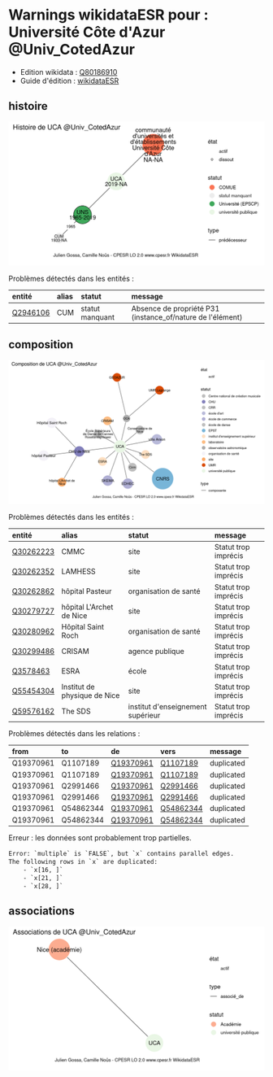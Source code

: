 Warnings wikidataESR pour : Université Côte d'Azur @Univ_CotedAzur
================

- Edition wikidata : [Q80186910](https://www.wikidata.org/wiki/Q80186910)
- Guide d'édition : [wikidataESR](https://github.com/cpesr/wikidataESR/)



## histoire 

![Graphique non généré](https://github.com/cpesr/wikidataESR/blob/master/plots/etablissements/Q80186910-histoire.png) 



Problèmes détectés dans les entités :

|entité                                             |alias |statut          |message                                                    |
|:--------------------------------------------------|:-----|:---------------|:----------------------------------------------------------|
|[Q2946106](https://www.wikidata.org/wiki/Q2946106) |CUM   |statut manquant |Absence de propriété P31 (instance_of/nature de l'élément) |


## composition 

![Graphique non généré](https://github.com/cpesr/wikidataESR/blob/master/plots/etablissements/Q80186910-composition.png) 



Problèmes détectés dans les entités :

|entité                                               |alias                        |statut                            |message              |
|:----------------------------------------------------|:----------------------------|:---------------------------------|:--------------------|
|[Q30262223](https://www.wikidata.org/wiki/Q30262223) |CMMC                         |site                              |Statut trop imprécis |
|[Q30262352](https://www.wikidata.org/wiki/Q30262352) |LAMHESS                      |site                              |Statut trop imprécis |
|[Q30262862](https://www.wikidata.org/wiki/Q30262862) |hôpital Pasteur              |organisation de santé             |Statut trop imprécis |
|[Q30279727](https://www.wikidata.org/wiki/Q30279727) |hôpital L'Archet de Nice     |site                              |Statut trop imprécis |
|[Q30280962](https://www.wikidata.org/wiki/Q30280962) |Hôpital Saint Roch           |organisation de santé             |Statut trop imprécis |
|[Q30299486](https://www.wikidata.org/wiki/Q30299486) |CRISAM                       |agence publique                   |Statut trop imprécis |
|[Q3578463](https://www.wikidata.org/wiki/Q3578463)   |ESRA                         |école                             |Statut trop imprécis |
|[Q55454304](https://www.wikidata.org/wiki/Q55454304) |Institut de physique de Nice |site                              |Statut trop imprécis |
|[Q59576162](https://www.wikidata.org/wiki/Q59576162) |The SDS                      |institut d'enseignement supérieur |Statut trop imprécis |


Problèmes détectés dans les relations :



|from      |to        |de                                                   |vers                                                 |message    |
|:---------|:---------|:----------------------------------------------------|:----------------------------------------------------|:----------|
|Q19370961 |Q1107189  |[Q19370961](https://www.wikidata.org/wiki/Q19370961) |[Q1107189](https://www.wikidata.org/wiki/Q1107189)   |duplicated |
|Q19370961 |Q1107189  |[Q19370961](https://www.wikidata.org/wiki/Q19370961) |[Q1107189](https://www.wikidata.org/wiki/Q1107189)   |duplicated |
|Q19370961 |Q2991466  |[Q19370961](https://www.wikidata.org/wiki/Q19370961) |[Q2991466](https://www.wikidata.org/wiki/Q2991466)   |duplicated |
|Q19370961 |Q2991466  |[Q19370961](https://www.wikidata.org/wiki/Q19370961) |[Q2991466](https://www.wikidata.org/wiki/Q2991466)   |duplicated |
|Q19370961 |Q54862344 |[Q19370961](https://www.wikidata.org/wiki/Q19370961) |[Q54862344](https://www.wikidata.org/wiki/Q54862344) |duplicated |
|Q19370961 |Q54862344 |[Q19370961](https://www.wikidata.org/wiki/Q19370961) |[Q54862344](https://www.wikidata.org/wiki/Q54862344) |duplicated |
Erreur : les données sont probablement trop partielles.
```
Error: `multiple` is `FALSE`, but `x` contains parallel edges.
The following rows in `x` are duplicated:
	- `x[16, ]`
	- `x[21, ]`
	- `x[28, ]`

``` 



## associations 

![Graphique non généré](https://github.com/cpesr/wikidataESR/blob/master/plots/etablissements/Q80186910-associations.png) 

